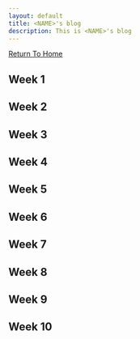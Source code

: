 ```yaml
---
layout: default
title: <NAME>'s blog
description: This is <NAME>'s blog
---
```



[Return To Home](README.md)

## Week 1

## Week 2

## Week 3

## Week 4

## Week 5

## Week 6

## Week 7

## Week 8

## Week 9

## Week 10